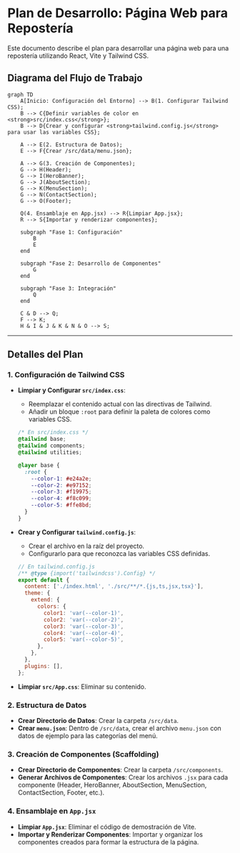 # Plan de Desarrollo: Página Web para Repostería

Este documento describe el plan para desarrollar una página web para una repostería utilizando React, Vite y Tailwind CSS.

## Diagrama del Flujo de Trabajo

```mermaid
graph TD
    A[Inicio: Configuración del Entorno] --> B(1. Configurar Tailwind CSS);
    B --> C{Definir variables de color en <strong>src/index.css</strong>};
    B --> D{Crear y configurar <strong>tailwind.config.js</strong> para usar las variables CSS};

    A --> E(2. Estructura de Datos);
    E --> F{Crear /src/data/menu.json};

    A --> G(3. Creación de Componentes);
    G --> H(Header);
    G --> I(HeroBanner);
    G --> J(AboutSection);
    G --> K(MenuSection);
    G --> N(ContactSection);
    G --> O(Footer);

    Q(4. Ensamblaje en App.jsx) --> R{Limpiar App.jsx};
    R --> S{Importar y renderizar componentes};

    subgraph "Fase 1: Configuración"
        B
        E
    end

    subgraph "Fase 2: Desarrollo de Componentes"
        G
    end

    subgraph "Fase 3: Integración"
        Q
    end

    C & D --> Q;
    F --> K;
    H & I & J & K & N & O --> S;
```

---

## Detalles del Plan

### 1. Configuración de Tailwind CSS

- **Limpiar y Configurar `src/index.css`**:

  - Reemplazar el contenido actual con las directivas de Tailwind.
  - Añadir un bloque `:root` para definir la paleta de colores como variables CSS.

  ```css
  /* En src/index.css */
  @tailwind base;
  @tailwind components;
  @tailwind utilities;

  @layer base {
    :root {
      --color-1: #e24a2e;
      --color-2: #e97152;
      --color-3: #f19975;
      --color-4: #f8c099;
      --color-5: #ffe8bd;
    }
  }
  ```

- **Crear y Configurar `tailwind.config.js`**:
  - Crear el archivo en la raíz del proyecto.
  - Configurarlo para que reconozca las variables CSS definidas.
  ```javascript
  // En tailwind.config.js
  /** @type {import('tailwindcss').Config} */
  export default {
    content: ['./index.html', './src/**/*.{js,ts,jsx,tsx}'],
    theme: {
      extend: {
        colors: {
          color1: 'var(--color-1)',
          color2: 'var(--color-2)',
          color3: 'var(--color-3)',
          color4: 'var(--color-4)',
          color5: 'var(--color-5)',
        },
      },
    },
    plugins: [],
  };
  ```
- **Limpiar `src/App.css`**: Eliminar su contenido.

### 2. Estructura de Datos

- **Crear Directorio de Datos**: Crear la carpeta `/src/data`.
- **Crear `menu.json`**: Dentro de `/src/data`, crear el archivo `menu.json` con datos de ejemplo para las categorías del menú.

### 3. Creación de Componentes (Scaffolding)

- **Crear Directorio de Componentes**: Crear la carpeta `/src/components`.
- **Generar Archivos de Componentes**: Crear los archivos `.jsx` para cada componente (Header, HeroBanner, AboutSection, MenuSection, ContactSection, Footer, etc.).

### 4. Ensamblaje en `App.jsx`

- **Limpiar `App.jsx`**: Eliminar el código de demostración de Vite.
- **Importar y Renderizar Componentes**: Importar y organizar los componentes creados para formar la estructura de la página.

